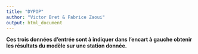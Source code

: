 ```yaml
---
title: "DYPOP"
author: "Victor Bret & Fabrice Zaoui"
output: html_document
---
```


**Ces trois données d’entrée sont à indiquer dans l’encart à gauche obtenir les résultats du modèle sur une station donnée.**
